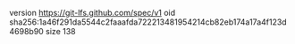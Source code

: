 version https://git-lfs.github.com/spec/v1
oid sha256:1a46f291da5544c2faaafda722213481954214cb82eb174a17a4f123d4698b90
size 138
